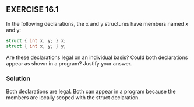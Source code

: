 ## EXERCISE 16.1

In the following declarations, the x and y structures have members named x and y:
```c
struct { int x, y; } x;
struct { int x, y; } y;
```
Are these declarations legal on an individual basis? Could both declarations appear as shown in a program? Justify your answer.

### Solution
Both declarations are legal. Both can appear in a program because the members are locally scoped with the struct declaration.

